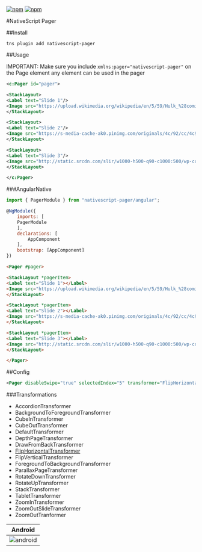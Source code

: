 [![npm](https://img.shields.io/npm/v/nativescript-pager.svg)](https://www.npmjs.com/package/nativescript-pager)
[![npm](https://img.shields.io/npm/dt/nativescript-pager.svg?label=npm%20downloads)](https://www.npmjs.com/package/nativescript-pager)

#NativeScript Pager

##Install

`tns plugin add nativescript-pager`

##Usage

IMPORTANT: Make sure you include `xmlns:pager="nativescript-pager"` on the Page element any element can be used in the pager

```xml
<c:Pager id="pager">

<StackLayout>
<Label text="Slide 1"/>
<Image src="https://upload.wikimedia.org/wikipedia/en/5/59/Hulk_%28comics_character%29.png"/>
</StackLayout>

<StackLayout>
<Label text="Slide 2"/>
<Image src="https://s-media-cache-ak0.pinimg.com/originals/4c/92/cc/4c92cc1dfbde6a6a40fe799f56fa9294.jpg"/>
</StackLayout>

<StackLayout>
<Label text="Slide 3"/>
<Image src="http://static.srcdn.com/slir/w1000-h500-q90-c1000:500/wp-content/uploads/Batman-Begins-Batman-with-bats.jpg"/>
</StackLayout>

</c:Pager>
```

###AngularNative

```js
import { PagerModule } from "nativescript-pager/angular";

@NgModule({
    imports: [
    PagerModule
    ],
    declarations: [
        AppComponent
    ],
    bootstrap: [AppComponent]
})
```

```html
<Pager #pager>

<StackLayout *pagerItem>
<Label text="Slide 1"></Label>
<Image src="https://upload.wikimedia.org/wikipedia/en/5/59/Hulk_%28comics_character%29.png"></Image>
</StackLayout>

<StackLayout *pagerItem>
<Label text="Slide 2"></Label>
<Image src="https://s-media-cache-ak0.pinimg.com/originals/4c/92/cc/4c92cc1dfbde6a6a40fe799f56fa9294.jpg"></Image>
</StackLayout>

<StackLayout *pagerItem>
<Label text="Slide 3"></Label>
<Image src="http://static.srcdn.com/slir/w1000-h500-q90-c1000:500/wp-content/uploads/Batman-Begins-Batman-with-bats.jpg"></Image>
</StackLayout>

</Pager>
```


##Config

```xml
<Pager disableSwipe="true" selectedIndex="5" transformer="FlipHorizontalTransformer">
```


###Transformations
* AccordionTransformer
* BackgroundToForegroundTransformer
* CubeInTransformer
* CubeOutTransformer
* DefaultTransformer
* DepthPageTransformer
* DrawFromBackTransformer
* [FlipHorizontalTransformer](https://github.com/triniwiz/nativescript-pager/wiki/FlipHorizontalTransformer)
* FlipVerticalTransformer
* ForegroundToBackgroundTransformer
* ParallaxPageTransformer
* RotateDownTransformer
* RotateUpTransformer
* StackTransformer
* TabletTransformer
* ZoomInTransformer
* ZoomOutSlideTransformer
* ZoomOutTranformer


Android |
--------|
![android](screenshots/pager.gif?raw=true) |